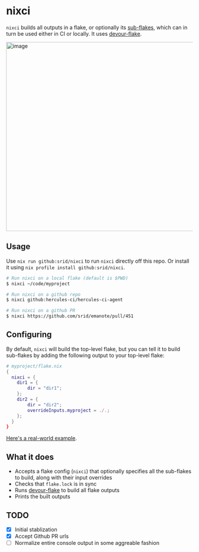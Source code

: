 # nixci

`nixci` builds all outputs in a flake, or optionally its [sub-flakes](https://github.com/hercules-ci/flake-parts/issues/119), which can in turn be used either in CI or locally. It uses [devour-flake].

<img width="509" alt="image" src="https://github.com/srid/nixci/assets/3998/e0f344d0-af69-4b9a-9972-229140cd7123">

## Usage

Use `nix run github:srid/nixci` to run `nixci` directly off this repo. Or install it using `nix profile install github:srid/nixci`.

```sh
# Run nixci on a local flake (default is $PWD)
$ nixci ~/code/myproject

# Run nixci on a github repo
$ nixci github:hercules-ci/hercules-ci-agent

# Run nixci on a github PR
$ nixci https://github.com/srid/emanote/pull/451
```

## Configuring

By default, `nixci` will build the top-level flake, but you can tell it to build sub-flakes by adding the following output to your top-level flake:

```nix
# myproject/flake.nix
{
  nixci = {
    dir1 = {
        dir = "dir1";
    };
    dir2 = {
        dir = "dir2";
        overrideInputs.myproject = ./.;
    };
  }
}
```

[Here's a real-world example](https://github.com/juspay/services-flake/blob/197fc1c4d07d09f4e01dd935450608c35393b102/flake.nix#L10-L24).

## What it does

- Accepts a flake config (`nixci`) that optionally specifies all the sub-flakes to build, along with their input overrides
- Checks that `flake.lock` is in sync
- Runs [devour-flake](https://github.com/srid/devour-flake) to build all flake outputs
- Prints the built outputs

## TODO

- [x] Initial stablization
- [x] Accept Github PR urls
- [ ] Normalize entire console output in some aggreable fashion

[devour-flake]: https://github.com/srid/devour-flake
